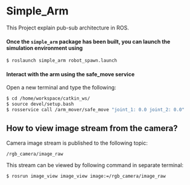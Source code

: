 # Simple_Arm

This Project explain pub-sub architecture in ROS.

#### Once the `simple_arm` package has been built, you can launch the simulation environment using
```sh
$ roslaunch simple_arm robot_spawn.launch
```

#### Interact with the arm using the safe_move service
Open a new terminal and type the following:
```sh
$ cd /home/workspace/catkin_ws/
$ source devel/setup.bash
$ rosservice call /arm_mover/safe_move "joint_1: 0.0 joint_2: 0.0"
```

## How to view image stream from the camera?
Camera image stream is published to the following topic:
```
/rgb_camera/image_raw
```

This stream can be viewed by following command in separate terminal:
```sh
$ rosrun image_view image_view image:=/rgb_camera/image_raw
```
